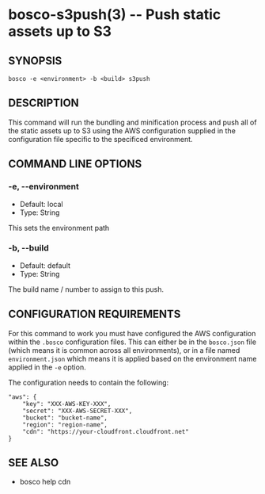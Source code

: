 bosco-s3push(3) -- Push static assets up to S3
==============================================

## SYNOPSIS

    bosco -e <environment> -b <build> s3push

## DESCRIPTION

This command will run the bundling and minification process and
push all of the static assets up to S3 using the AWS configuration
supplied in the configuration file specific to the specificed
environment.

## COMMAND LINE OPTIONS

### -e, --environment

* Default: local
* Type: String

This sets the environment path

### -b, --build

* Default: default
* Type: String

The build name / number to assign to this push.

## CONFIGURATION REQUIREMENTS

For this command to work you must have configured the AWS configuration within the `.bosco` configuration files.  This can either be in the `bosco.json` file (which means it is common across all environments), or in a file named `environment.json` which means it is applied based on the environment name applied in the `-e` option.

The configuration needs to contain the following:

    "aws": {
        "key": "XXX-AWS-KEY-XXX",
        "secret": "XXX-AWS-SECRET-XXX",
        "bucket": "bucket-name",
        "region": "region-name",
        "cdn": "https://your-cloudfront.cloudfront.net"
    }

## SEE ALSO

* bosco help cdn
